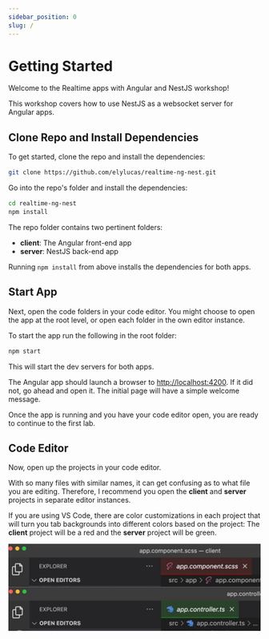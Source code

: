 ```yaml
---
sidebar_position: 0
slug: /
---
```


# Getting Started

Welcome to the Realtime apps with Angular and NestJS workshop!

This workshop covers how to use NestJS as a websocket server for Angular apps.

## Clone Repo and Install Dependencies

To get started, clone the repo and install the dependencies:

```bash
git clone https://github.com/elylucas/realtime-ng-nest.git
```

Go into the repo's folder and install the dependencies:

```bash
cd realtime-ng-nest
npm install
```

The repo folder contains two pertinent folders:

- **client**: The Angular front-end app
- **server**: NestJS back-end app

Running `npm install` from above installs the dependencies for both apps.

## Start App

Next, open the code folders in your code editor. You might choose to open the app at the root level, or open each folder in the own editor instance.

To start the app run the following in the root folder:

```bash
npm start
```

This will start the dev servers for both apps.

The Angular app should launch a browser to [http://localhost:4200](http://localhost:4200). If it did not, go ahead and open it. The initial page will have a simple welcome message.

Once the app is running and you have your code editor open, you are ready to continue to the first lab.

## Code Editor

Now, open up the projects in your code editor.

With so many files with similar names, it can get confusing as to what file you are editing. Therefore, I recommend you open the **client** and **server** projects in separate editor instances. 

If you are using VS Code, there are color customizations in each project that will turn you tab backgrounds into different colors based on the project: The **client** project will be a red and the **server** project will be green.

![Tab Colors](/img/tab-colors.jpg)
